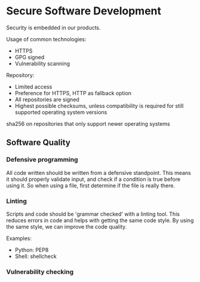 # Secure Software Development

Security is embedded in our products.

Usage of common technologies:
* HTTPS
* GPG signed
* Vulnerability scanning

Repository:
- Limited access
- Preference for HTTPS, HTTP as fallback option
- All repositories are signed
- Highest possible checksums, unless compatibility is required for still supported operating system versions

sha256 on repositories that only support newer operating systems


## Software Quality

### Defensive programming

All code written should be written from a defensive standpoint. This means it should properly validate input, and check if a condition is true before using it. So when using a file, first determine if the file is really there.

### Linting

Scripts and code should be 'grammar checked' with a linting tool. This reduces errors in code and helps with getting the same code style. By using the same style, we can improve the code quality.

Examples:
- Python: PEP8
- Shell: shellcheck

### Vulnerability checking
